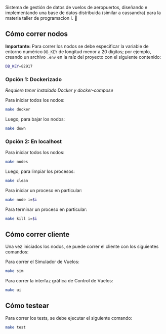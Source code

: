 Sistema de gestión de datos de vuelos de aeropuertos, diseñando e implementando una base de datos distribuida (similar a cassandra) para la materia taller de programacion I.   🦀
## Cómo correr nodos

**Importante:** Para correr los nodos se debe especificar la variable de entorno numérico `DB_KEY` de longitud menor a 20 dígitos; por ejemplo, creando un archivo `.env` en la raíz del proyecto con el siguiente contenido:

```bash
DB_KEY=82917
```

### Opción 1: **Dockerizado**

*Requiere tener instalado Docker y docker-compose*

Para iniciar todos los nodos:
    
```bash
make docker
```

Luego, para bajar los nodos:
    
```bash
make down
```

### Opción 2: En **localhost**

Para iniciar todos los nodos:
```bash
make nodes
```

Luego, para limpiar los procesos:
    
```bash
make clean
```

Para iniciar un proceso en particular:

```bash
make node i=$i
```

Para terminar un proceso en particular:

```bash
make kill i=$i
```

## Cómo correr cliente
Una vez iniciados los nodos, se puede correr el cliente con los siguientes comandos:

Para correr el Simulador de Vuelos:

```bash
make sim
```

Para correr la interfaz gráfica de Control de Vuelos:

```bash
make ui
```

## Cómo testear
Para correr los tests, se debe ejecutar el siguiente comando:

```bash
make test
```
